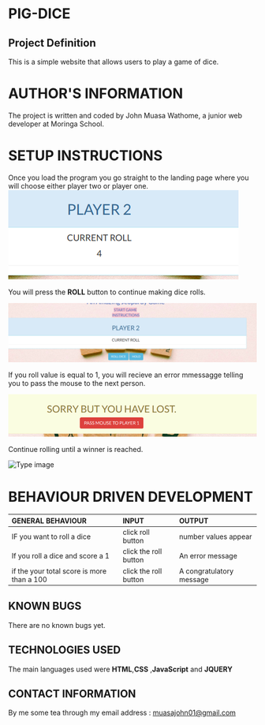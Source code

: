 #   PIG-DICE

## Project Definition
This is a simple website that allows users to play a game of dice.

# AUTHOR'S INFORMATION
The project is written and coded by John Muasa Wathome, a junior web developer at Moringa School.

# SETUP INSTRUCTIONS
Once you load the program you go straight to the landing page where you will choose either player  two or player one.
![landing page](images/play.png)

You will press the **ROLL** button to continue making dice rolls.

![values image](images/value.png)

If you roll value is equal to 1, you will recieve an error mmessagge telling you to pass the mouse to the next person.

![see triangle image](images/error.png)

Continue rolling until a winner is reached.

![Type image](images/congratsS.png)


# BEHAVIOUR DRIVEN DEVELOPMENT
| GENERAL BEHAVIOUR | INPUT | OUTPUT|
|:------------------|:--------|:-----------|
|IF you want to roll a dice| click roll button| number values appear|
|If you roll a dice and score a 1|click the roll button|An error message |
|if the your total score is more than a 100 |click the roll button|A congratulatory message|

## KNOWN BUGS
There are no known bugs yet.

## TECHNOLOGIES USED
The main languages used were **HTML**,**CSS** ,**JavaScript** and **JQUERY**

## CONTACT INFORMATION
By me some tea through my email address : <muasajohn01@gmail.com>
